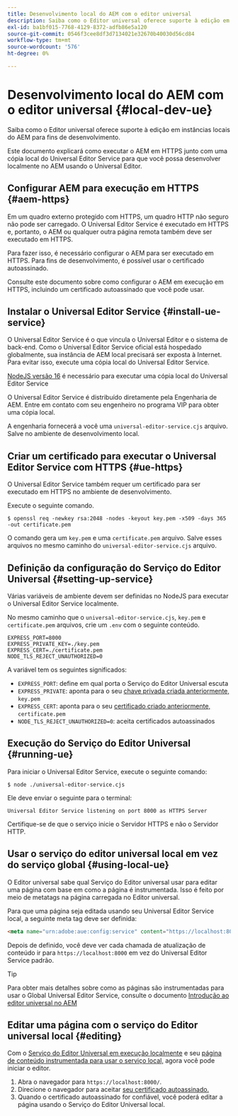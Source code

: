 ```yaml
---
title: Desenvolvimento local do AEM com o editor universal
description: Saiba como o Editor universal oferece suporte à edição em instâncias locais do AEM para fins de desenvolvimento.
exl-id: ba1bf015-7768-4129-8372-adfb86e5a120
source-git-commit: 0546f3cee8df3d7134021e32670b40030d56cd84
workflow-type: tm+mt
source-wordcount: '576'
ht-degree: 0%

---
```



# Desenvolvimento local do AEM com o editor universal {#local-dev-ue}

Saiba como o Editor universal oferece suporte à edição em instâncias locais do AEM para fins de desenvolvimento.

Este documento explicará como executar o AEM em HTTPS junto com uma cópia local do Universal Editor Service para que você possa desenvolver localmente no AEM usando o Universal Editor.

## Configurar AEM para execução em HTTPS {#aem-https}

Em um quadro externo protegido com HTTPS, um quadro HTTP não seguro não pode ser carregado. O Universal Editor Service é executado em HTTPS e, portanto, o AEM ou qualquer outra página remota também deve ser executado em HTTPS.

Para fazer isso, é necessário configurar o AEM para ser executado em HTTPS. Para fins de desenvolvimento, é possível usar o certificado autoassinado.

Consulte este documento sobre como configurar o AEM em execução em HTTPS, incluindo um certificado autoassinado que você pode usar.

## Instalar o Universal Editor Service {#install-ue-service}

O Universal Editor Service é o que vincula o Universal Editor e o sistema de back-end. Como o Universal Editor Service oficial está hospedado globalmente, sua instância de AEM local precisará ser exposta à Internet. Para evitar isso, execute uma cópia local do Universal Editor Service.

[NodeJS versão 16](https://nodejs.org/en/download/releases) é necessário para executar uma cópia local do Universal Editor Service

O Universal Editor Service é distribuído diretamente pela Engenharia de AEM. Entre em contato com seu engenheiro no programa VIP para obter uma cópia local.

A engenharia fornecerá a você uma `universal-editor-service.cjs` arquivo. Salve no ambiente de desenvolvimento local.

## Criar um certificado para executar o Universal Editor Service com HTTPS {#ue-https}

O Universal Editor Service também requer um certificado para ser executado em HTTPS no ambiente de desenvolvimento.

Execute o seguinte comando.

```text
$ openssl req -newkey rsa:2048 -nodes -keyout key.pem -x509 -days 365 -out certificate.pem
```

O comando gera um `key.pem` e uma `certificate.pem` arquivo. Salve esses arquivos no mesmo caminho do `universal-editor-service.cjs` arquivo.

## Definição da configuração do Serviço do Editor Universal {#setting-up-service}

Várias variáveis de ambiente devem ser definidas no NodeJS para executar o Universal Editor Service localmente.

No mesmo caminho que o `universal-editor-service.cjs`, `key.pem` e `certificate.pem` arquivos, crie um `.env` com o seguinte conteúdo.

```text
EXPRESS_PORT=8000
EXPRESS_PRIVATE_KEY=./key.pem
EXPRESS_CERT=./certificate.pem
NODE_TLS_REJECT_UNAUTHORIZED=0
```

A variável tem os seguintes significados:

* `EXPRESS_PORT`: define em qual porta o Serviço do Editor Universal escuta
* `EXPRESS_PRIVATE`: aponta para o seu [chave privada criada anteriormente,](#ue-https) `key.pem`
* `EXPRESS_CERT`: aponta para o seu [certificado criado anteriormente,](#ue-https) `certificate.pem`
* `NODE_TLS_REJECT_UNAUTHORIZED=0`: aceita certificados autoassinados

## Execução do Serviço do Editor Universal {#running-ue}

Para iniciar o Universal Editor Service, execute o seguinte comando:

```text
$ node ./universal-editor-service.cjs
```

Ele deve enviar o seguinte para o terminal:

```text
Universal Editor Service listening on port 8000 as HTTPS Server
```

Certifique-se de que o serviço inicie o Servidor HTTPS e não o Servidor HTTP.

## Usar o serviço do editor universal local em vez do serviço global {#using-local-ue}

O Editor universal sabe qual Serviço do Editor universal usar para editar uma página com base em como a página é instrumentada. Isso é feito por meio de metatags na página carregada no Editor universal.

Para que uma página seja editada usando seu Universal Editor Service local, a seguinte meta tag deve ser definida:

```html
<meta name="urn:adobe:aue:config:service" content="https://localhost:8000">
```

Depois de definido, você deve ver cada chamada de atualização de conteúdo ir para `https://localhost:8000` em vez do Universal Editor Service padrão.

>[!TIP]
>
>Para obter mais detalhes sobre como as páginas são instrumentadas para usar o Global Universal Editor Service, consulte o documento [Introdução ao editor universal no AEM](/help/implementing/universal-editor/getting-started.md#instrument-page)

## Editar uma página com o serviço do Editor universal local {#editing}

Com o [Serviço do Editor Universal em execução localmente](#running-ue) e seu [página de conteúdo instrumentada para usar o serviço local,](#using-loca-ue) agora você pode iniciar o editor.

1. Abra o navegador para `https://localhost:8000/`.
1. Direcione o navegador para aceitar [seu certificado autoassinado.](#ue-https)
1. Quando o certificado autoassinado for confiável, você poderá editar a página usando o Serviço do Editor Universal local.
